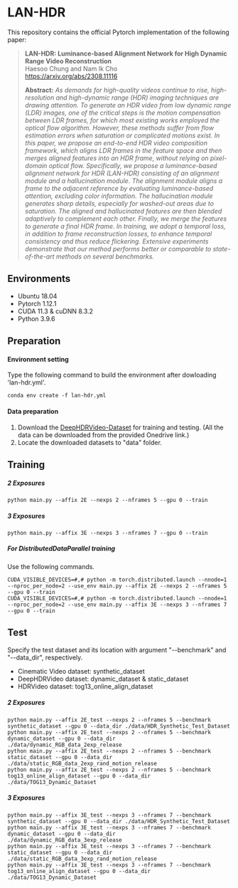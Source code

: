 # LAN-HDR

This repository contains the official Pytorch implementation of the following paper:

> **LAN-HDR: Luminance-based Alignment Network for High Dynamic Range Video Reconstruction**<br>
> Haesoo Chung and Nam Ik Cho<br>
> https://arxiv.org/abs/2308.11116
>
> **Abstract:** *As demands for high-quality videos continue to rise, high-resolution and high-dynamic range (HDR) imaging techniques are drawing attention. To generate an HDR video from low dynamic range (LDR) images, one of the critical steps is the motion compensation between LDR frames, for which most existing works employed the optical flow algorithm. However, these methods suffer from flow estimation errors when saturation or complicated motions exist. In this paper, we propose an end-to-end HDR video composition framework, which aligns LDR frames in the feature space and then merges aligned features into an HDR frame, without relying on pixel-domain optical flow. Specifically, we propose a luminance-based alignment network for HDR (LAN-HDR) consisting of an alignment module and a hallucination module. The alignment module aligns a frame to the adjacent reference by evaluating luminance-based attention, excluding color information. The hallucination module generates sharp details, especially for washed-out areas due to saturation. The aligned and hallucinated features are then blended adaptively to complement each other. Finally, we merge the features to generate a final HDR frame. In training, we adopt a temporal loss, in addition to frame reconstruction losses, to enhance temporal consistency and thus reduce flickering. Extensive experiments demonstrate that our method performs better or comparable to state-of-the-art methods on several benchmarks.*


## Environments
- Ubuntu 18.04
- Pytorch 1.12.1
- CUDA 11.3 & cuDNN 8.3.2
- Python 3.9.6

## Preparation
#### Environment setting
Type the following command to build the environment after dowloading 'lan-hdr.yml'.

```
conda env create -f lan-hdr.yml
```
#### Data preparation
1. Download the [DeepHDRVideo-Dataset](https://github.com/guanyingc/DeepHDRVideo-Dataset/) for training and testing. (All the data can be downloaded from the provided Onedrive link.)
2. Locate the downloaded datasets to "data" folder.

## Training

##### 2 Exposures
```
python main.py --affix 2E --nexps 2 --nframes 5 --gpu 0 --train
```
##### 3 Exposures
```
python main.py --affix 3E --nexps 3 --nframes 7 --gpu 0 --train
```

##### For DistributedDataParallel training
Use the following commands.
```
CUDA_VISIBLE_DEVICES=#,# python -m torch.distributed.launch --nnode=1 --nproc_per_node=2 --use_env main.py --affix 2E --nexps 2 --nframes 5 --gpu 0 --train
CUDA_VISIBLE_DEVICES=#,# python -m torch.distributed.launch --nnode=1 --nproc_per_node=2 --use_env main.py --affix 3E --nexps 3 --nframes 7 --gpu 0 --train
```


## Test
Specify the test dataset and its location with argument "--benchmark" and "--data_dir", respectively.

- Cinematic Video dataset: synthetic_dataset
- DeepHDRVideo dataset: dynamic_dataset & static_dataset
- HDRVideo dataset: tog13_online_align_dataset

##### 2 Exposures
```
python main.py --affix 2E_test --nexps 2 --nframes 5 --benchmark synthetic_dataset --gpu 0 --data_dir ./data/HDR_Synthetic_Test_Dataset
python main.py --affix 2E_test --nexps 2 --nframes 5 --benchmark dynamic_dataset --gpu 0 --data_dir ./data/dynamic_RGB_data_2exp_release
python main.py --affix 2E_test --nexps 2 --nframes 5 --benchmark static_dataset --gpu 0 --data_dir ./data/static_RGB_data_2exp_rand_motion_release
python main.py --affix 2E_test --nexps 2 --nframes 5 --benchmark tog13_online_align_dataset --gpu 0 --data_dir ./data/TOG13_Dynamic_Dataset
```
##### 3 Exposures
```
python main.py --affix 3E_test --nexps 3 --nframes 7 --benchmark synthetic_dataset --gpu 0 --data_dir ./data/HDR_Synthetic_Test_Dataset
python main.py --affix 3E_test --nexps 3 --nframes 7 --benchmark dynamic_dataset --gpu 0 --data_dir ./data/dynamic_RGB_data_3exp_release
python main.py --affix 3E_test --nexps 3 --nframes 7 --benchmark static_dataset --gpu 0 --data_dir ./data/static_RGB_data_3exp_rand_motion_release
python main.py --affix 3E_test --nexps 3 --nframes 7 --benchmark tog13_online_align_dataset --gpu 0 --data_dir ./data/TOG13_Dynamic_Dataset
```
